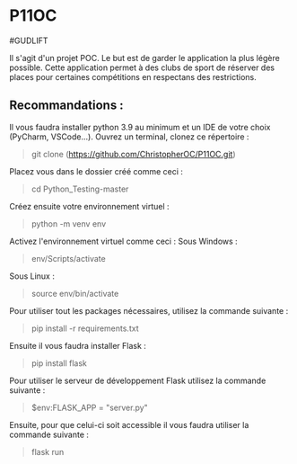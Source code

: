 # P11OC

#GUDLIFT

Il s'agit d'un projet POC. Le but est de garder le application la plus légère possible.
Cette application permet à des clubs de sport de réserver des places pour certaines compétitions en respectans des restrictions.

## Recommandations :

Il vous faudra installer python 3.9 au minimum et un IDE de votre choix (PyCharm, VSCode...).
Ouvrez un terminal, clonez ce répertoire :
> git clone (https://github.com/ChristopherOC/P11OC.git)

Placez vous dans le dossier créé comme ceci :
> cd Python_Testing-master

Créez ensuite votre environnement virtuel :
> python -m venv env

Activez l'environnement virtuel comme ceci :
Sous Windows :
> env/Scripts/activate

Sous Linux :
> source env/bin/activate

Pour utiliser tout les packages nécessaires, utilisez la commande suivante :
> pip install -r requirements.txt


Ensuite il vous faudra installer Flask :
> pip install flask

Pour utiliser le serveur de développement Flask utilisez la commande suivante :
> $env:FLASK_APP = "server.py"

Ensuite, pour que celui-ci soit accessible il vous faudra utiliser la commande suivante :
> flask run


